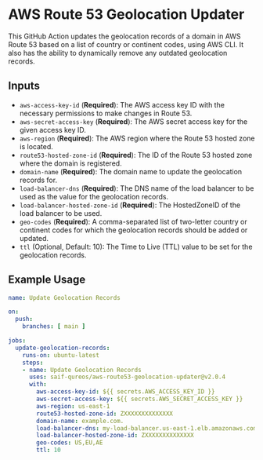 # AWS Route 53 Geolocation Updater

This GitHub Action updates the geolocation records of a domain in AWS Route 53 based on a list of country or continent codes, using AWS CLI. It also has the ability to dynamically remove any outdated geolocation records.

## Inputs

- `aws-access-key-id` (**Required**): The AWS access key ID with the necessary permissions to make changes in Route 53.
- `aws-secret-access-key` (**Required**): The AWS secret access key for the given access key ID.
- `aws-region` (**Required**): The AWS region where the Route 53 hosted zone is located.
- `route53-hosted-zone-id` (**Required**): The ID of the Route 53 hosted zone where the domain is registered.
- `domain-name` (**Required**): The domain name to update the geolocation records for.
- `load-balancer-dns` (**Required**): The DNS name of the load balancer to be used as the value for the geolocation records.
- `load-balancer-hosted-zone-id` (**Required**): The HostedZoneID of the load balancer to be used.
- `geo-codes` (**Required**): A comma-separated list of two-letter country or continent codes for which the geolocation records should be added or updated.
- `ttl` (Optional, Default: 10): The Time to Live (TTL) value to be set for the geolocation records.

## Example Usage

```yaml
name: Update Geolocation Records

on:
  push:
    branches: [ main ]

jobs:
  update-geolocation-records:
    runs-on: ubuntu-latest
    steps:
    - name: Update Geolocation Records
      uses: saif-qureos/aws-route53-geolocation-updater@v2.0.4
      with:
        aws-access-key-id: ${{ secrets.AWS_ACCESS_KEY_ID }}
        aws-secret-access-key: ${{ secrets.AWS_SECRET_ACCESS_KEY }}
        aws-region: us-east-1
        route53-hosted-zone-id: ZXXXXXXXXXXXXXX
        domain-name: example.com.
        load-balancer-dns: my-load-balancer.us-east-1.elb.amazonaws.com.
        load-balancer-hosted-zone-id: ZXXXXXXXXXXXXXX
        geo-codes: US,EU,AE
        ttl: 10
